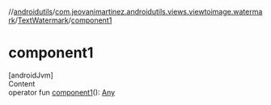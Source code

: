//[androidutils](../../index.md)/[com.jeovanimartinez.androidutils.views.viewtoimage.watermark](../index.md)/[TextWatermark](index.md)/[component1](component1.md)



# component1  
[androidJvm]  
Content  
operator fun [component1](component1.md)(): [Any](https://kotlinlang.org/api/latest/jvm/stdlib/kotlin/-any/index.html)  



